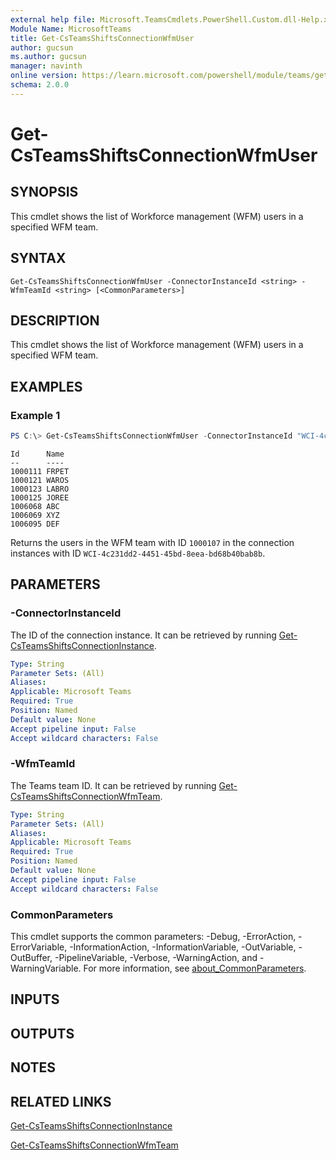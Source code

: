 ```yaml
---
external help file: Microsoft.TeamsCmdlets.PowerShell.Custom.dll-Help.xml
Module Name: MicrosoftTeams
title: Get-CsTeamsShiftsConnectionWfmUser
author: gucsun
ms.author: gucsun
manager: navinth
online version: https://learn.microsoft.com/powershell/module/teams/get-csteamsshiftsconnectionwfmuser
schema: 2.0.0
---
```


# Get-CsTeamsShiftsConnectionWfmUser

## SYNOPSIS

This cmdlet shows the list of Workforce management (WFM) users in a specified WFM team. 

## SYNTAX

```
Get-CsTeamsShiftsConnectionWfmUser -ConnectorInstanceId <string> -WfmTeamId <string> [<CommonParameters>]
```

## DESCRIPTION

This cmdlet shows the list of Workforce management (WFM) users in a specified WFM team. 

## EXAMPLES

### Example 1
```powershell
PS C:\> Get-CsTeamsShiftsConnectionWfmUser -ConnectorInstanceId "WCI-4c231dd2-4451-45bd-8eea-bd68b40bab8b" -WfmTeamId "1000107"
```
```output
Id      Name
--      ----
1000111 FRPET
1000121 WAROS
1000123 LABRO
1000125 JOREE
1006068 ABC
1006069 XYZ
1006095 DEF
```

Returns the users in the WFM team with ID `1000107` in the connection instances with ID `WCI-4c231dd2-4451-45bd-8eea-bd68b40bab8b`.

## PARAMETERS

### -ConnectorInstanceId

The ID of the connection instance. It can be retrieved by running [Get-CsTeamsShiftsConnectionInstance](Get-CsTeamsShiftsConnectionInstance.md).

```yaml
Type: String
Parameter Sets: (All)
Aliases:
Applicable: Microsoft Teams
Required: True
Position: Named
Default value: None
Accept pipeline input: False
Accept wildcard characters: False
```

### -WfmTeamId

The Teams team ID. It can be retrieved by running [Get-CsTeamsShiftsConnectionWfmTeam](Get-CsTeamsShiftsConnectionWfmTeam.md).

```yaml
Type: String
Parameter Sets: (All)
Aliases:
Applicable: Microsoft Teams
Required: True
Position: Named
Default value: None
Accept pipeline input: False
Accept wildcard characters: False
```

### CommonParameters
This cmdlet supports the common parameters: -Debug, -ErrorAction, -ErrorVariable, -InformationAction, -InformationVariable, -OutVariable, -OutBuffer, -PipelineVariable, -Verbose, -WarningAction, and -WarningVariable. For more information, see [about_CommonParameters](https://go.microsoft.com/fwlink/?LinkID=113216).

## INPUTS

## OUTPUTS

## NOTES

## RELATED LINKS

[Get-CsTeamsShiftsConnectionInstance](Get-CsTeamsShiftsConnectionInstance.md)

[Get-CsTeamsShiftsConnectionWfmTeam](Get-CsTeamsShiftsConnectionWfmTeam.md)
